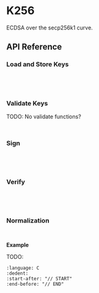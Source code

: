 # K256

ECDSA over the secp256k1 curve.

## API Reference

### Load and Store Keys

```{doxygenfunction} Hacl_K256_ECDSA_public_key_compressed_from_raw
```

```{doxygenfunction} Hacl_K256_ECDSA_public_key_compressed_to_raw
```

```{doxygenfunction} Hacl_K256_ECDSA_public_key_uncompressed_from_raw
```

```{doxygenfunction} Hacl_K256_ECDSA_public_key_uncompressed_to_raw
```

### Validate Keys

TODO: No validate functions?

```{doxygenfunction} 
```

```{doxygenfunction} 
```

### Sign

```{doxygenfunction} Hacl_K256_ECDSA_ecdsa_sign_sha256
```

```{doxygenfunction} Hacl_K256_ECDSA_ecdsa_sign_hashed_msg
```

```{doxygenfunction} Hacl_K256_ECDSA_secp256k1_ecdsa_sign_sha256
```

```{doxygenfunction} Hacl_K256_ECDSA_secp256k1_ecdsa_sign_hashed_msg
```

### Verify

```{doxygenfunction} Hacl_K256_ECDSA_ecdsa_verify_sha256
```

```{doxygenfunction} Hacl_K256_ECDSA_ecdsa_verify_hashed_msg
```

```{doxygenfunction} Hacl_K256_ECDSA_secp256k1_ecdsa_verify_sha256
```

```{doxygenfunction} Hacl_K256_ECDSA_secp256k1_ecdsa_verify_hashed_msg
```

### Normalization

```{doxygenfunction} Hacl_K256_ECDSA_secp256k1_ecdsa_is_signature_normalized
```

```{doxygenfunction} Hacl_K256_ECDSA_secp256k1_ecdsa_signature_normalize
```

**Example**

TODO:

```{literalinclude} ../../../../tests/k256_ecdsa.cc
:language: C
:dedent:
:start-after: "// START"
:end-before: "// END"
```


